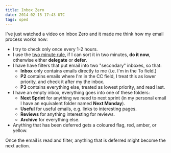 ```yaml
---
title: Inbox Zero
date: 2014-02-15 17:43 UTC
tags: oped
---
```

I've just watched a video on Inbox Zero and it made me think how my email process works now:

* I try to check only once every 1-2 hours.
* I use the [two minute rule](http://www.huffingtonpost.com/james-clear/stop-procrastinating_b_3342758.html), if I can sort it in two minutes, **do it now**, otherwise either **delegate** or **defer**.
* I have have filters that put email into two "secondary" inboxes, so that:
	* **Inbox** only contains emails directly to me (i.e. I'm in the To field.)
	* **P2** contains emails where I'm in the CC field, I treat this as lower priority, and check it after my the inbox.
	* **P3** contains everything else, treated as lowest priority, and read last.
* I have an empty inbox, everything goes into one of these folders:
	* **Next Sprint** for anything we need to next sprint (in my personal email I have an equivalent folder named **Next Monday**).
	* **Useful** for useful emails, e.g. links to interesting pages.
	* **Reviews** for anything interesting for reviews.
	* **Archive** for everything else.
* Anything that has been deferred gets a coloured flag, red, amber, or yellow. 

Once the email is read and filter, anything that is deferred might become the next action.

